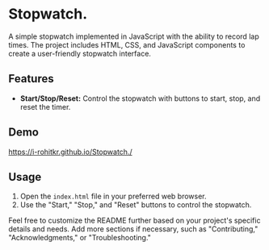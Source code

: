 # Stopwatch.



A simple stopwatch implemented in JavaScript with the ability to record lap times. The project includes HTML, CSS, and JavaScript components to create a user-friendly stopwatch interface.


## Features

- **Start/Stop/Reset:** Control the stopwatch with buttons to start, stop, and reset the timer.

## Demo

https://i-rohitkr.github.io/Stopwatch./


## Usage

1. Open the `index.html` file in your preferred web browser.
2. Use the "Start," "Stop," and "Reset" buttons to control the stopwatch.



Feel free to customize the README further based on your project's specific details and needs. Add more sections if necessary, such as "Contributing," "Acknowledgments," or "Troubleshooting." 
